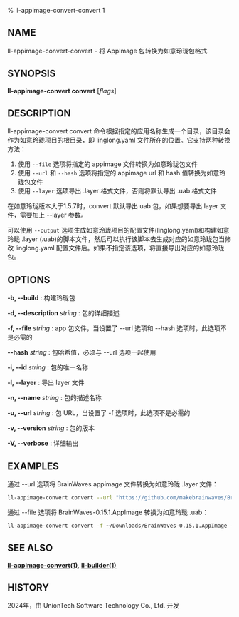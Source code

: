 % ll-appimage-convert-convert 1

## NAME

ll\-appimage\-convert\-convert - 将 AppImage 包转换为如意玲珑包格式

## SYNOPSIS

**ll-appimage-convert convert** [*flags*]

## DESCRIPTION

ll-appimage-convert convert 命令根据指定的应用名称生成一个目录，该目录会作为如意玲珑项目的根目录，即 linglong.yaml 文件所在的位置。它支持两种转换方法：

1. 使用 `--file` 选项将指定的 appimage 文件转换为如意玲珑包文件
2. 使用 `--url` 和 `--hash` 选项将指定的 appimage url 和 hash 值转换为如意玲珑包文件
3. 使用 `--layer` 选项导出 .layer 格式文件，否则将默认导出 .uab 格式文件

在如意玲珑版本大于1.5.7时，convert 默认导出 uab 包，如果想要导出 layer 文件，需要加上 --layer 参数。

可以使用 `--output` 选项生成如意玲珑项目的配置文件(linglong.yaml)和构建如意玲珑 .layer (.uab)的脚本文件，然后可以执行该脚本去生成对应的如意玲珑包当修改 linglong.yaml 配置文件后。如果不指定该选项，将直接导出对应的如意玲珑包。

## OPTIONS

**-b, --build**
: 构建玲珑包

**-d, --description** *string*
: 包的详细描述

**-f, --file** *string*
: app 包文件，当设置了 --url 选项和 --hash 选项时，此选项不是必需的

**--hash** *string*
: 包哈希值，必须与 --url 选项一起使用

**-i, --id** *string*
: 包的唯一名称

**-l, --layer**
: 导出 layer 文件

**-n, --name** *string*
: 包的描述名称

**-u, --url** *string*
: 包 URL，当设置了 -f 选项时，此选项不是必需的

**-v, --version** *string*
: 包的版本

**-V, --verbose**
: 详细输出

## EXAMPLES

通过 --url 选项将 BrainWaves appimage 文件转换为如意玲珑 .layer 文件：

```bash
ll-appimage-convert convert --url "https://github.com/makebrainwaves/BrainWaves/releases/download/v0.15.1/BrainWaves-0.15.1.AppImage" --hash "04fcfb9ccf5c0437cd3007922fdd7cd1d0a73883fd28e364b79661dbd25a4093" --name "io.github.brainwaves" --id "io.github.brainwaves" --version "0.15.1.0" --description "io.github.brainwaves" -b
```

通过 --file 选项将 BrainWaves-0.15.1.AppImage 转换为如意玲珑 .uab：

```bash
ll-appimage-convert convert -f ~/Downloads/BrainWaves-0.15.1.AppImage --name "io.github.brainwaves" --id "io.github.brainwaves" --version "0.15.1.0" --description "io.github.brainwaves" -b
```

## SEE ALSO

**[ll-appimage-convert(1)](ll-appimage-convert.md)**, **[ll-builder(1)](../ll-builder/ll-builder.md)**

## HISTORY

2024年，由 UnionTech Software Technology Co., Ltd. 开发
